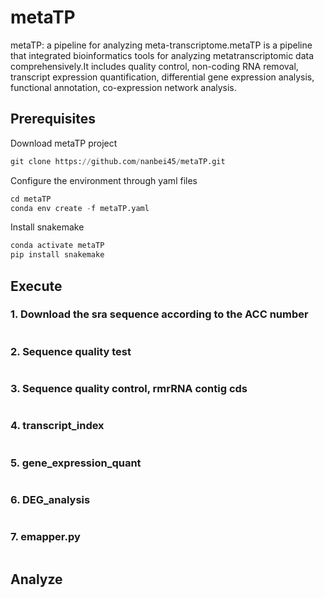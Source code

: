 # metaTP
metaTP: a pipeline for analyzing meta-transcriptome.metaTP is a pipeline that integrated bioinformatics tools for analyzing metatranscriptomic data comprehensively.It includes quality control, non-coding RNA removal, transcript expression quantification, differential gene expression analysis, functional annotation, co-expression network analysis.
## Prerequisites
Download metaTP project
```Python
git clone https://github.com/nanbei45/metaTP.git
```
Configure the environment through yaml files
```Python
cd metaTP
conda env create -f metaTP.yaml
```
Install snakemake
```Python
conda activate metaTP
pip install snakemake
```
## Execute
### 1. Download the sra sequence according to the ACC number
```Python

```
### 2. Sequence quality test
```Python

```
### 3. Sequence quality control, rmrRNA contig cds
```Python

```
### 4. transcript_index
```Python

```
### 5. gene_expression_quant
```Python

```
### 6. DEG_analysis
```Python

```
### 7. emapper.py
```Python

```
## Analyze
